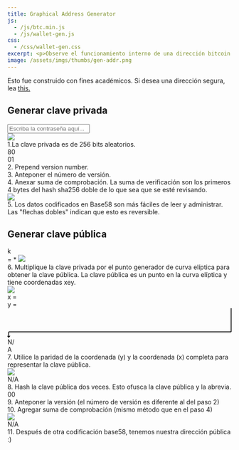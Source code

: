 ```yaml
---
title: Graphical Address Generator
js: 
  - /js/btc.min.js
  - /js/wallet-gen.js 
css: 
  - /css/wallet-gen.css
excerpt: <p>Observe el funcionamiento interno de una dirección bitcoin.</p>
image: /assets/imgs/thumbs/gen-addr.png
---
```


<div>Esto fue construido con fines académicos. Si desea una dirección segura, lea <a href="https://en.bitcoin.it/wiki/Paper_wallet" target="_blank">this.</a></div>
<div class="private">
<h2 class="section-header">Generar clave privada</h2>
<div class="private-key">
  <div class="container">
    <input id="passphrase" type="text" name="passphrase" placeholder="Escriba la contraseña aquí...">
    <div>
      <img src="/assets/imgs/wallet-gen/sha-expand.svg" />
    </div>
    <div class="hex-container hex-padding pk"></div>
    <div class="information information-arrow-left-bottom step1"><span class="title">1.</span>La clave privada es de 256 bits aleatorios.</div>
  </div>
</div>

<div class="wif-container">
  <div>
    <div class="container">
      <div class="hex-container">
        <div class="version hex-left">80</div>
        <div class="pk hex-middle"></div>
        <div class="compression-flag hex-middle">01</div>
        <div class="checksum-pk checksum hex-right"></div>
      </div>
      <div class="information step2 information-arrow-bottom-left"><span class="title">2.</span> Prepend version number.</div>
      <div class="information step3 information-arrow-bottom-right"><span class="title">3.</span> Anteponer el número de versión.</div>
      <div class="information step4 information-arrow-bottom-left"><span class="title">4.</span> Anexar suma de comprobación. La suma de verificación son los primeros 4 bytes del hash sha256 doble de lo que sea que se esté revisando.</div>
    </div>
  </div>

  <div>
    <div class="container">
      <img src="/assets/imgs/wallet-gen/base58-wif.svg" />
      <div>
        <div class="private-wif hex-container hex-padding"></div>
      </div>
      <div class="information information-arrow-left-top step5"><span class="title">5.</span> Los datos codificados en Base58 son más fáciles de leer y administrar. Las "flechas dobles" indican que esto es reversible.</div>
    </div>
  </div>
</div>
</div>

<div class="public">
<h2 class="section-header">Generar clave pública</h2>
<div class="public-equation">
  <div class="pub-key-label">k</div> = <span class="hex-container hex-padding pk"></span> * 
  <img src="/assets/imgs/wallet-gen/elliptic-curve.gif" />
  <div class="information information-arrow-left-top step6"><span class="title">6.</span> Multiplique la clave privada por el punto generador de curva elíptica para obtener la clave pública. La clave pública es un punto en la curva elíptica y tiene coordenadas xey.
  </div>
</div>

<div>
  <div class="container">
    <img class="public-key-split" src="/assets/imgs/wallet-gen/public-graphic.svg" />
    <div class="public-coords">
      <div class="public-coord-x">
        x = <span class="hex-container hex-padding public-x"></span>
      </div>
      <div class="public-coord-y">
        y = <span class="hex-container hex-padding public-y"></span><span class="public-y-even-odd"></span>
      </div>
    </div>
  </div>
</div>

<div class="public-key">
<div>
  <svg version="1.1" id="parity-arrow" xmlns="http://www.w3.org/2000/svg" xmlns:xlink="http://www.w3.org/1999/xlink" x="0px" y="0px"
    width="568.875px" height="75px" viewBox="0 0 568.875 75" enable-background="new 0 0 568.875 75" xml:space="preserve">
  <line fill="none" stroke="#000000" stroke-width="2" stroke-miterlimit="10" x1="568" y1="0" x2="568" y2="60"/>
  <line fill="none" stroke="#000000" stroke-width="2" stroke-miterlimit="10" x1="568" y1="60" x2="3" y2="60"/>
  <g>
    <g>
      <line fill="none" stroke="#000000" stroke-width="2" stroke-miterlimit="10" x1="3" y1="60" x2="3" y2="72.714"/>
      <g>
        <polygon points="-0.391,68.73 3,72.123 6.391,68.73 6.391,71.609 3,75 -0.391,71.609 			"/>
      </g>
    </g>
  </g>
  </svg>
  <div class="hex-container public-key-container">
    <div class="public-key-x-lead hex-left">N/</div>
    <div class="public-key-x hex-right">A</div>
  </div>

  <div class="information step7"><span class="title">7.</span> Utilice la paridad de la coordenada (y) y la coordenada (x) completa para representar la clave pública.</div>
</div>

<div>
  <div class="container">
    <img class="address-hash" src="/assets/imgs/wallet-gen/address-hash.svg" />
    <div class="ripe-hash">
      <div class="ripe160 hex-container hex-padding">N/A</div>
    </div>
    <div class="information step8 information-arrow-left-top"><span class="title">8.</span> Hash la clave pública dos veces. Esto ofusca la clave pública y la abrevia.</div>
  </div>
</div>
</div>

<div class="public-address-container">
  <div class="container">
    <div class="hex-container">
      <div class="hex-left version">00</div>
      <div class="ripe160 hex-middle"></div>
      <div class="hex-right checksum address-checksum"></div>
    </div>
    <div class="information information-arrow-bottom-middle step9"><span class="title">9.</span> Anteponer la versión (el número de versión es diferente al del paso 2)</div>
    <div class="information information-arrow-bottom-middle step10"><span class="title">10.</span> Agregar suma de comprobación (mismo método que en el paso 4)</div>
  </div>
  <div>
    <div class="container">
      <img src="/assets/imgs/wallet-gen/base58-address.svg" />
      <div>
        <div class="hex-container hex-padding public-address">N/A</div>
      </div>
      <div class="information information-arrow-left-top step11"><span class="title">11.</span> Después de otra codificación base58, tenemos nuestra dirección pública :)</div>
    </div>
  </div>
</div>
</div>
